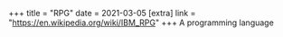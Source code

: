 +++
title = "RPG"
date = 2021-03-05
[extra]
link = "https://en.wikipedia.org/wiki/IBM_RPG"
+++
A programming language

